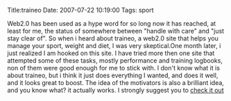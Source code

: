 Title:traineo
Date: 2007-07-22 10:19:00
Tags: sport

Web2.0 has been used as a hype word for so long now it has reached, at least
for me, the status of somewhere between "handle with care" and "just stay
clear of". So when i heard about traineo, a web2.0 site that helps you manage
your sport, weight and diet, I was very skeptical.One month later, i just
realized I am hooked on this site. I have tried more then one site that
attempted some of these tasks, mostly performance and training logbooks, non
of them were good enough for me to stick with. I don't know what it is about
traineo, but i think it just does everything I wanted, and does it well, and
it looks great to boost. The idea of the motivators is also a brilliant idea,
and you know what? it actually works. I strongly suggest you to [check it
out](http://www.traineo.com)

